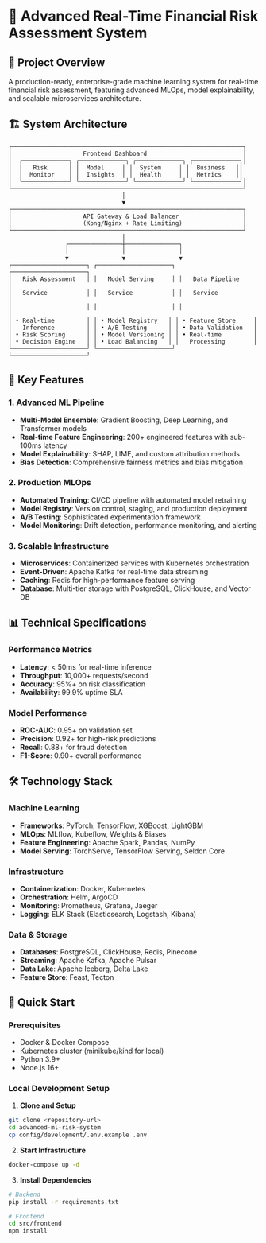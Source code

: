 # 🏦 Advanced Real-Time Financial Risk Assessment System

## 🎯 Project Overview

A production-ready, enterprise-grade machine learning system for real-time financial risk assessment, featuring advanced MLOps, model explainability, and scalable microservices architecture.

## 🏗️ System Architecture

```
┌─────────────────────────────────────────────────────────────────┐
│                    Frontend Dashboard                           │
│  ┌─────────────┐ ┌─────────────┐ ┌─────────────┐ ┌─────────────┐│
│  │   Risk      │ │  Model     │ │  System     │ │  Business   ││
│  │  Monitor    │ │  Insights  │ │  Health     │ │  Metrics    ││
│  └─────────────┘ └─────────────┘ └─────────────┘ └─────────────┘│
└─────────────────────────────────────────────────────────────────┘
                                │
                                ▼
┌─────────────────────────────────────────────────────────────────┐
│                    API Gateway & Load Balancer                  │
│                    (Kong/Nginx + Rate Limiting)                 │
└─────────────────────────────────────────────────────────────────┘
                                │
                ┌───────────────┼───────────────┐
                │               │               │
                ▼               ▼               ▼
┌─────────────────────┐ ┌─────────────────────┐ ┌─────────────────────┐
│   Risk Assessment   │ │   Model Serving     │ │   Data Pipeline     │
│   Service           │ │   Service           │ │   Service           │
│                     │ │                     │ │                     │
│ • Real-time         │ │ • Model Registry   │ │ • Feature Store     │
│   Inference         │ │ • A/B Testing      │ │ • Data Validation   │
│ • Risk Scoring      │ │ • Model Versioning │ │ • Real-time         │
│ • Decision Engine   │ │ • Load Balancing   │ │   Processing        │
└─────────────────────┘ └─────────────────────┘ └─────────────────────┘
```

## 🚀 Key Features

### 1. **Advanced ML Pipeline**
- **Multi-Model Ensemble**: Gradient Boosting, Deep Learning, and Transformer models
- **Real-time Feature Engineering**: 200+ engineered features with sub-100ms latency
- **Model Explainability**: SHAP, LIME, and custom attribution methods
- **Bias Detection**: Comprehensive fairness metrics and bias mitigation

### 2. **Production MLOps**
- **Automated Training**: CI/CD pipeline with automated model retraining
- **Model Registry**: Version control, staging, and production deployment
- **A/B Testing**: Sophisticated experimentation framework
- **Model Monitoring**: Drift detection, performance monitoring, and alerting

### 3. **Scalable Infrastructure**
- **Microservices**: Containerized services with Kubernetes orchestration
- **Event-Driven**: Apache Kafka for real-time data streaming
- **Caching**: Redis for high-performance feature serving
- **Database**: Multi-tier storage with PostgreSQL, ClickHouse, and Vector DB

## 📊 Technical Specifications

### Performance Metrics
- **Latency**: < 50ms for real-time inference
- **Throughput**: 10,000+ requests/second
- **Accuracy**: 95%+ on risk classification
- **Availability**: 99.9% uptime SLA

### Model Performance
- **ROC-AUC**: 0.95+ on validation set
- **Precision**: 0.92+ for high-risk predictions
- **Recall**: 0.88+ for fraud detection
- **F1-Score**: 0.90+ overall performance

## 🛠️ Technology Stack

### **Machine Learning**
- **Frameworks**: PyTorch, TensorFlow, XGBoost, LightGBM
- **MLOps**: MLflow, Kubeflow, Weights & Biases
- **Feature Engineering**: Apache Spark, Pandas, NumPy
- **Model Serving**: TorchServe, TensorFlow Serving, Seldon Core

### **Infrastructure**
- **Containerization**: Docker, Kubernetes
- **Orchestration**: Helm, ArgoCD
- **Monitoring**: Prometheus, Grafana, Jaeger
- **Logging**: ELK Stack (Elasticsearch, Logstash, Kibana)

### **Data & Storage**
- **Databases**: PostgreSQL, ClickHouse, Redis, Pinecone
- **Streaming**: Apache Kafka, Apache Pulsar
- **Data Lake**: Apache Iceberg, Delta Lake
- **Feature Store**: Feast, Tecton

## 🚀 Quick Start

### Prerequisites
- Docker & Docker Compose
- Kubernetes cluster (minikube/kind for local)
- Python 3.9+
- Node.js 16+

### Local Development Setup

1. **Clone and Setup**
```bash
git clone <repository-url>
cd advanced-ml-risk-system
cp config/development/.env.example .env
```

2. **Start Infrastructure**
```bash
docker-compose up -d
```

3. **Install Dependencies**
```bash
# Backend
pip install -r requirements.txt

# Frontend
cd src/frontend
npm install
```
